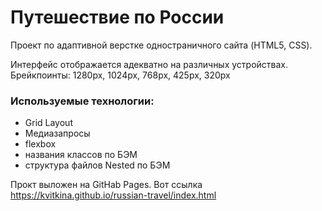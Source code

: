 # Путешествие по России

Проект по адаптивной верстке одностраничного сайта (HTML5, CSS).

Интерфейс отображается адекватно на различных устройствах.
Брейкпоинты:
1280px, 1024px, 768px, 425px, 320px

### Используемые технологии:

* Grid Layout
* Медиазапросы
* flexbox
* названия классов по БЭМ
* структура файлов Nested по БЭМ

Прокт выложен на GitHab Pages. Вот ссылка https://kvitkina.github.io/russian-travel/index.html
